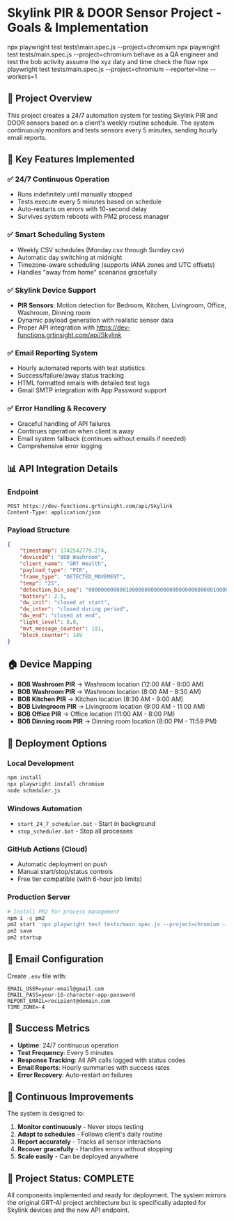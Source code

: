 # Skylink PIR & DOOR Sensor Project - Goals & Implementation


npx playwright test tests\main.spec.js --project=chromium
npx playwright test tests/main.spec.js --project=chromium
behave as a QA engineer and test the bob activity assume the xyz daty and time check the flow 
npx playwright test tests/main.spec.js --project=chromium --reporter=line --workers=1
## 🎯 Project Overview
This project creates a 24/7 automation system for testing Skylink PIR and DOOR sensors based on a client's weekly routine schedule. The system continuously monitors and tests sensors every 5 minutes, sending hourly email reports.

## 🚀 Key Features Implemented

### ✅ 24/7 Continuous Operation
- Runs indefinitely until manually stopped
- Tests execute every 5 minutes based on schedule
- Auto-restarts on errors with 10-second delay
- Survives system reboots with PM2 process manager

### ✅ Smart Scheduling System
- Weekly CSV schedules (Monday.csv through Sunday.csv)
- Automatic day switching at midnight
- Timezone-aware scheduling (supports IANA zones and UTC offsets)
- Handles "away from home" scenarios gracefully

### ✅ Skylink Device Support
- **PIR Sensors**: Motion detection for Bedroom, Kitchen, Livingroom, Office, Washroom, Dinning room
- Dynamic payload generation with realistic sensor data
- Proper API integration with https://dev-functions.grtinsight.com/api/Skylink

### ✅ Email Reporting System
- Hourly automated reports with test statistics
- Success/failure/away status tracking
- HTML formatted emails with detailed test logs
- Gmail SMTP integration with App Password support

### ✅ Error Handling & Recovery
- Graceful handling of API failures
- Continues operation when client is away
- Email system fallback (continues without emails if needed)
- Comprehensive error logging

## 📊 API Integration Details

### Endpoint
```
POST https://dev-functions.grtinsight.com/api/Skylink
Content-Type: application/json
```

### Payload Structure
```json
{
    "timestamp": 1742542779.274,
    "deviceId": "BOB Washroom",
    "client_name": "GRT Health",
    "payload_type": "PIR",
    "frame_type": "DETECTED_MOVEMENT",
    "temp": "25",
    "detection_bin_seq": "000000000000100000000000000000000000000010000000000000",
    "battery": 2.5,
    "dw_init": "closed at start",
    "dw_inter": "closed during period",
    "dw_end": "closed at end",
    "light_level": 0.0,
    "mvt_message_counter": 191,
    "block_counter": 149
}
```

## 🏠 Device Mapping
- **BOB Washroom PIR** → Washroom location (12:00 AM - 8:00 AM)
- **BOB Washroom PIR** → Washroom location (8:00 AM - 8:30 AM)
- **BOB Kitchen PIR** → Kitchen location (8:30 AM - 9:00 AM)
- **BOB Livingroom PIR** → Livingroom location (9:00 AM - 11:00 AM)
- **BOB Office PIR** → Office location (11:00 AM - 8:00 PM)
- **BOB Dinning room PIR** → Dinning room location (8:00 PM - 11:59 PM)

## 🔧 Deployment Options

### Local Development
```bash
npm install
npx playwright install chromium
node scheduler.js
```

### Windows Automation
- `start_24_7_scheduler.bat` - Start in background
- `stop_scheduler.bat` - Stop all processes

### GitHub Actions (Cloud)
- Automatic deployment on push
- Manual start/stop/status controls
- Free tier compatible (with 6-hour job limits)

### Production Server
```bash
# Install PM2 for process management
npm i -g pm2
pm2 start 'npx playwright test tests/main.spec.js --project=chromium --workers=1' --name skylink24x7
pm2 save
pm2 startup
```

## 📧 Email Configuration
Create `.env` file with:
```env
EMAIL_USER=your-email@gmail.com
EMAIL_PASS=your-16-character-app-password
REPORT_EMAIL=recipient@domain.com
TIME_ZONE=-4
```

## 🎯 Success Metrics
- **Uptime**: 24/7 continuous operation
- **Test Frequency**: Every 5 minutes
- **Response Tracking**: All API calls logged with status codes
- **Email Reports**: Hourly summaries with success rates
- **Error Recovery**: Auto-restart on failures

## 🔄 Continuous Improvements
The system is designed to:
1. **Monitor continuously** - Never stops testing
2. **Adapt to schedules** - Follows client's daily routine
3. **Report accurately** - Tracks all sensor interactions
4. **Recover gracefully** - Handles errors without stopping
5. **Scale easily** - Can be deployed anywhere

## 🎉 Project Status: COMPLETE
All components implemented and ready for deployment. The system mirrors the original GRT-AI project architecture but is specifically adapted for Skylink devices and the new API endpoint.
